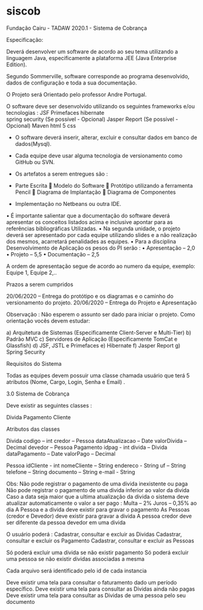 # siscob
Fundação Cairu - TADAW 2020.1 - Sistema de Cobrança 

Especificação:

Deverá desenvolver um software de acordo ao seu tema utilizando a linguagem Java, especificamente a plataforma JEE (Java Enterprise Edition).  

Segundo Sommerville, software corresponde ao programa desenvolvido, dados de configuração e toda a sua documentação. 

O Projeto será Orientado pelo professor Andre Portugal.

O software deve ser desenvolvido utilizando os seguintes frameworks e/ou tecnologias :
	JSF
	Primefaces
	hibernate	
	spring security (Se possível - Opcional)
	Jasper Report (Se possível - Opcional)
	Maven
	html 5
	css

- O software deverá inserir, alterar, excluir e consultar dados em banco de dados(Mysql). 

- Cada equipe deve usar alguma tecnologia de versionamento como GitHub ou SVN.

- Os artefatos a serem entregues são :

- Parte Escrita
	Modelo do Software
	Protótipo utilizando a ferramenta Pencil
	Diagrama de Implantação
	Diagrama de Componentes

- Implementação no Netbeans ou outra IDE.

•	É importante salientar que a documentação do software deverá apresentar os conceitos listados acima e inclusive apontar para as referências bibliográficas Utilizadas.
•	Na segunda unidade, o projeto deverá ser apresentado por cada equipe utilizando slides e a não realização dos mesmos, acarretará penalidades as equipes. 
•	Para a disciplina Desenvolvimento de Aplicação os pesos do PI serão :
•	Apresentação – 2,0
•	Projeto – 5,5
•	Documentação – 2,5

A ordem de apresentação segue de acordo ao numero da equipe, exemplo: Equipe 1, Equipe 2,..

Prazos a serem cumpridos

20/06/2020 – Entrega do protótipo e os diagramas e o caminho do versionamento do projeto.
20/06/2020 – Entrega do Projeto e Apresentação 

Observação : Não esperem o assunto ser dado para iniciar o projeto. Como orientação vocês devem estudar:

a)	Arquitetura de Sistemas (Especificamente Client-Server e Multi-Tier)
b)	Padrão MVC
c)	Servidores de Aplicação (Especificamente TomCat e Glassfish)
d)	JSF, JSTL e Primefaces
e)	Hibernate
f)	Jasper Report
g)	Spring Security 

Requisitos do Sistema

Todas as equipes devem  possuir uma classe chamada usuário que terá 5 atributos (Nome, Cargo, Login, Senha e Email) . 

3.0  Sistema de Cobrança

Deve existir as seguintes classes :

Divida
Pagamento
Cliente

Atributos das classes

Divida
	codigo – int
	credor – Pessoa
	dataAtualizacao – Date
	valorDivida – Decimal
	devedor – Pessoa
Pagamento
	idpag - int
	divida – Divida
	dataPagamento – Date
	valorPago – Decimal
	 
Pessoa
	idCliente - int
	nomeCliente – String
	endereco - String
	uf – String
	telefone – String
	documento – String
	e-mail - String


Obs:
Não pode registrar o pagamento de uma divida inexistente ou paga
Não pode registrar o pagamento de uma divida inferior ao valor da divida
Caso a data seja maior que a ultima atualização da divida o sistema deve atualizar automaticamente o valor a ser pago :
	Multa – 2%
	Juros – 0,35% ao dia 
A Pessoa e a divida deve existir para gravar o pagamento
As Pessoas (credor e Devedor) deve existir para gravar a divida
A pessoa credor deve ser diferente da pessoa devedor em uma divida

O usuário poderá :
Cadastrar, consultar e excluir as Dividas
Cadastrar, consultar e excluir os Pagamento 
Cadastrar, consultar e excluir as Pessoas

Só poderá excluir uma divida se não existir pagamento
Só poderá excluir uma pessoa se não existir dividas associadas a mesma
 
Cada arquivo será identificado pelo id de cada instancia

Deve existir uma tela para consultar o faturamento dado um período específico.
Deve existir uma tela para consultar as Dividas ainda não pagas
Deve existir uma tela para consultar as Dividas de uma pessoa pelo seu documento
